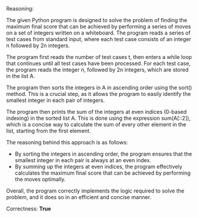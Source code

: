 Reasoning:

The given Python program is designed to solve the problem of finding the maximum final score that can be achieved by performing a series of moves on a set of integers written on a whiteboard. The program reads a series of test cases from standard input, where each test case consists of an integer n followed by 2n integers.

The program first reads the number of test cases t, then enters a while loop that continues until all test cases have been processed. For each test case, the program reads the integer n, followed by 2n integers, which are stored in the list A.

The program then sorts the integers in A in ascending order using the sort() method. This is a crucial step, as it allows the program to easily identify the smallest integer in each pair of integers.

The program then prints the sum of the integers at even indices (0-based indexing) in the sorted list A. This is done using the expression sum(A[::2]), which is a concise way to calculate the sum of every other element in the list, starting from the first element.

The reasoning behind this approach is as follows:

* By sorting the integers in ascending order, the program ensures that the smallest integer in each pair is always at an even index.
* By summing up the integers at even indices, the program effectively calculates the maximum final score that can be achieved by performing the moves optimally.

Overall, the program correctly implements the logic required to solve the problem, and it does so in an efficient and concise manner.

Correctness: **True**